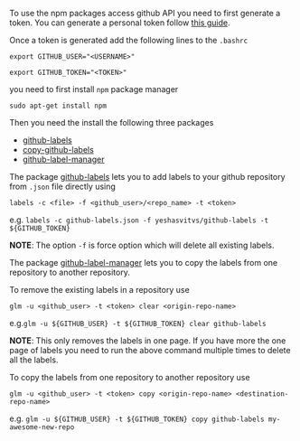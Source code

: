 To use the npm packages access github API you need to first generate a token. You can generate a personal token follow [this guide](https://help.github.com/articles/creating-a-personal-access-token-for-the-command-line/).

Once a token is generated add the following lines to the `.bashrc`

`export GITHUB_USER="<USERNAME>"`

`export GITHUB_TOKEN="<TOKEN>"`

you need to first install `npm` package manager

`sudo apt-get install npm`

Then you need the install the following three packages
* [github-labels](https://github.com/popomore/github-labels)
* [copy-github-labels](https://github.com/jvandemo/copy-github-labels)
* [github-label-manager](https://www.npmjs.com/package/github-label-manager)

The package [github-labels](https://github.com/popomore/github-labels) lets you to add labels to your github repository from `.json` file directly using

`labels -c <file> -f <github_user>/<repo_name> -t <token>`

e.g. `labels -c github-labels.json -f yeshasvitvs/github-labels -t ${GITHUB_TOKEN}`

**NOTE**: The option `-f` is force option which will delete all existing labels.

The package [github-label-manager](https://www.npmjs.com/package/github-label-manager) lets you to copy the labels from one repository to another repository.

To remove the existing labels in a repository use 

`glm -u <github_user> -t <token> clear <origin-repo-name>`

e.g.`glm -u ${GITHUB_USER} -t ${GITHUB_TOKEN} clear github-labels`

**NOTE**: This only removes the labels in one page. If you have more the one page of labels you need to run the above command multiple times to delete all the labels.

To copy the labels from one repository to another repository use

`glm -u <github_user> -t <token> copy <origin-repo-name> <destination-repo-name>`

e.g. `glm -u ${GITHUB_USER} -t ${GITHUB_TOKEN} copy github-labels my-awesome-new-repo`
